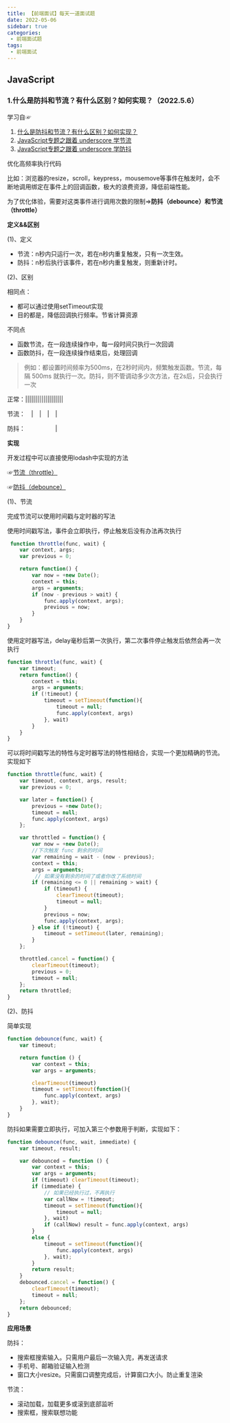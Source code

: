 ```yaml
---
title: 【前端面试】每天一道面试题
date: 2022-05-06
sidebar: true
categories:
 - 前端面试题
tags:
 - 前端面试
---
```


## JavaScript

### 1.什么是防抖和节流？有什么区别？如何实现？（2022.5.6）

学习自☞

1. [什么是防抖和节流？有什么区别？如何实现？](https://vue3js.cn/interview/JavaScript/debounce_throttle.html)
2. [JavaScript专题之跟着 underscore 学节流](https://github.com/mqyqingfeng/Blog/issues/26)
3. [JavaScript专题之跟着 underscore 学防抖](https://github.com/mqyqingfeng/Blog/issues/22)

优化高频率执行代码

比如：浏览器的resize，scroll，keypress，mousemove等事件在触发时，会不断地调用绑定在事件上的回调函数，极大的浪费资源，降低前端性能。

为了优化体验，需要对这类事件进行调用次数的限制=>**防抖（debounce）和节流（throttle）**

**定义&&区别**

(1)、定义

- 节流：n秒内只运行一次，若在n秒内重复触发，只有一次生效。
- 防抖：n秒后执行该事件，若在n秒内重复触发，则重新计时。

(2)、区别

相同点：

- 都可以通过使用setTimeout实现
- 目的都是，降低回调执行频率。节省计算资源

不同点

- 函数节流，在一段连续操作中，每一段时间只执行一次回调
- 函数防抖，在一段连续操作结束后，处理回调

>例如：都设置时间频率为500ms，在2秒时间内，频繁触发函数。节流，每隔 500ms 就执行一次。防抖，则不管调动多少次方法，在2s后，只会执行一次

正常：|||||||||||||||||||

节流：&emsp;|&emsp;|&emsp;|&emsp;|

防抖：&emsp;&emsp;&emsp;&emsp;&emsp;|

**实现**

开发过程中可以直接使用lodash中实现的方法

☞[节流（throttle）](https://www.lodashjs.com/docs/lodash.throttle#_throttlefunc-wait0-options)

☞[防抖（debounce）](https://www.lodashjs.com/docs/lodash.debounce#_debouncefunc-wait0-options)

(1)、节流

完成节流可以使用时间戳与定时器的写法

使用时间戳写法，事件会立即执行，停止触发后没有办法再次执行

```js
 function throttle(func, wait) {
    var context, args;
    var previous = 0;

    return function() {
        var now = +new Date();
        context = this;
        args = arguments;
        if (now - previous > wait) {
            func.apply(context, args);
            previous = now;
        }
    }
}
```

使用定时器写法，delay毫秒后第一次执行，第二次事件停止触发后依然会再一次执行

```js
function throttle(func, wait) {
    var timeout;
    return function() {
        context = this;
        args = arguments;
        if (!timeout) {
            timeout = setTimeout(function(){
                timeout = null;
                func.apply(context, args)
            }, wait)
        }
    }
}
```

可以将时间戳写法的特性与定时器写法的特性相结合，实现一个更加精确的节流。实现如下

```js
function throttle(func, wait) {
    var timeout, context, args, result;
    var previous = 0;

    var later = function() {
        previous = +new Date();
        timeout = null;
        func.apply(context, args)
    };

    var throttled = function() {
        var now = +new Date();
        //下次触发 func 剩余的时间
        var remaining = wait - (now - previous);
        context = this;
        args = arguments;
         // 如果没有剩余的时间了或者你改了系统时间
        if (remaining <= 0 || remaining > wait) {
            if (timeout) {
                clearTimeout(timeout);
                timeout = null;
            }
            previous = now;
            func.apply(context, args);
        } else if (!timeout) {
            timeout = setTimeout(later, remaining);
        }
    };

    throttled.cancel = function() {
        clearTimeout(timeout);
        previous = 0;
        timeout = null;
    };
    return throttled;
}
```

(2)、防抖

简单实现

```js
function debounce(func, wait) {
    var timeout;

    return function () {
        var context = this;
        var args = arguments;

        clearTimeout(timeout)
        timeout = setTimeout(function(){
            func.apply(context, args)
        }, wait);
    }
}

```

防抖如果需要立即执行，可加入第三个参数用于判断，实现如下：

```js
function debounce(func, wait, immediate) {
    var timeout, result;

    var debounced = function () {
        var context = this;
        var args = arguments;
        if (timeout) clearTimeout(timeout);
        if (immediate) {
            // 如果已经执行过，不再执行
            var callNow = !timeout;
            timeout = setTimeout(function(){
                timeout = null;
            }, wait)
            if (callNow) result = func.apply(context, args)
        }
        else {
            timeout = setTimeout(function(){
                func.apply(context, args)
            }, wait);
        }
        return result;
    }
    debounced.cancel = function() {
        clearTimeout(timeout);
        timeout = null;
    };
    return debounced;
}

```

**应用场景**

防抖：

- 搜索框搜索输入。只需用户最后一次输入完，再发送请求
- 手机号、邮箱验证输入检测
- 窗口大小resize。只需窗口调整完成后，计算窗口大小。防止重复渲染

节流：

- 滚动加载，加载更多或滚到底部监听
- 搜索框，搜索联想功能